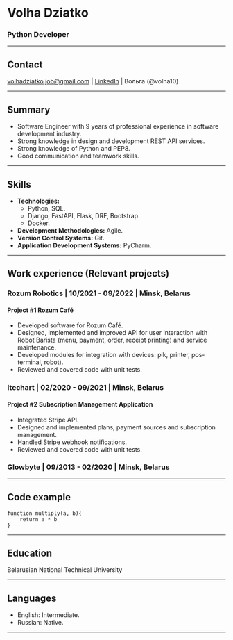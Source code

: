 # Volha Dziatko
### Python Developer
***
## **Contact**
volhadziatko.job@gmail.com | [LinkedIn](linkedin.com/in/volha-dziatko-091398192) | Вольга (@volha10)
***
## **Summary**
* Software Engineer with 9 years of professional experience in software development industry.
* Strong knowledge in design and development REST API services.  
* Strong knowledge of Python and PEP8.
* Good communication and teamwork skills.
***
## **Skills**
* **Technologies:** 
    + Python, SQL.
    + Django, FastAPI, Flask, DRF, Bootstrap.
    + Docker.
* **Development Methodologies:** Agile.
* **Version Control Systems:** Git.
* **Application Development Systems:** PyCharm.

***
## **Work experience (Relevant projects)**
### Rozum Robotics | 10/2021 - 09/2022 | Minsk, Belarus
#### Project #1 Rozum Café
* Developed software for Rozum Café.
* Designed, implemented and improved API for user interaction with Robot Barista (menu, payment, order, receipt printing) and service maintenance.
* Developed modules for integration with devices: plk, printer, pos-terminal, robot). 
* Reviewed and covered code with unit tests.

### Itechart | 02/2020 - 09/2021 | Minsk, Belarus
#### Project #2 Subscription Management Application
* Integrated Stripe API.
* Designed and implemented plans, payment sources and subscription management.
* Handled Stripe webhook notifications.
* Reviewed and covered code with unit tests.

### Glowbyte | 09/2013 - 02/2020 | Minsk, Belarus
***
## **Code example**
```
function multiply(a, b){
    return a * b
}
```
***
## **Education**
Belarusian National Technical University
***
## **Languages**
* English: Intermediate.
* Russian: Native. 
***

